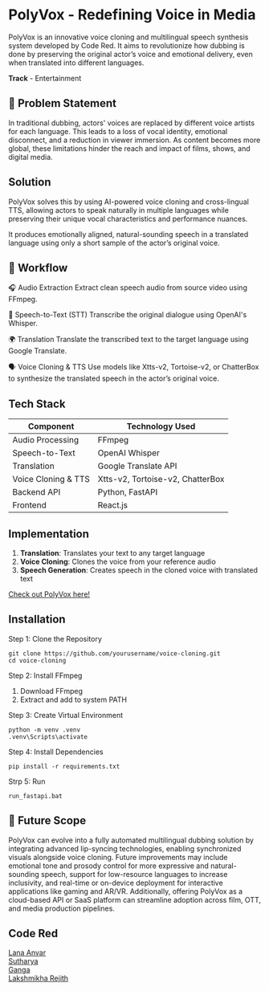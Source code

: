 # PolyVox - Redefining Voice in Media

PolyVox is an innovative voice cloning and multilingual speech synthesis system developed by Code Red. It aims to revolutionize how dubbing is done by preserving the original actor’s voice and emotional delivery, even when translated into different languages.

**Track** - Entertainment


## 📌 Problem Statement
In traditional dubbing, actors' voices are replaced by different voice artists for each language. This leads to a loss of vocal identity, emotional disconnect, and a reduction in viewer immersion. As content becomes more global, these limitations hinder the reach and impact of films, shows, and digital media.

## Solution
PolyVox solves this by using AI-powered voice cloning and cross-lingual TTS, allowing actors to speak naturally in multiple languages while preserving their unique vocal characteristics and performance nuances.

It produces emotionally aligned, natural-sounding speech in a translated language using only a short sample of the actor’s original voice.


## 🔄 Workflow
🎧 Audio Extraction
Extract clean speech audio from source video using FFmpeg.

🧠 Speech-to-Text (STT)
Transcribe the original dialogue using OpenAI's Whisper.

🌍 Translation
Translate the transcribed text to the target language using Google Translate.

🗣️ Voice Cloning & TTS
Use models like Xtts-v2, Tortoise-v2, or ChatterBox to synthesize the translated speech in the actor’s original voice.

## Tech Stack
| Component           | Technology Used                  |
| ------------------- | -------------------------------- |
| Audio Processing    | FFmpeg                           |
| Speech-to-Text      | OpenAI Whisper                   |
| Translation         | Google Translate API             |
| Voice Cloning & TTS | Xtts-v2, Tortoise-v2, ChatterBox |
| Backend API         | Python, FastAPI                  |
| Frontend            | React.js                         |


##  Implementation

1. **Translation**: Translates your text to any target language
2. **Voice Cloning**: Clones the voice from your reference audio
3. **Speech Generation**: Creates speech in the cloned voice with translated text

[Check out PolyVox here!](https://drive.google.com/file/d/1AbF7BfDKr3_6RkX81cPw-SIGOCNgA1tD/view?usp=drive_link)

## Installation
Step 1: Clone the Repository

```
git clone https://github.com/yourusername/voice-cloning.git
cd voice-cloning
```

Step 2: Install FFmpeg
  1. Download FFmpeg 
  2. Extract and add to system PATH

Step 3: Create Virtual Environment
```
python -m venv .venv
.venv\Scripts\activate
```
Step 4: Install Dependencies
```
pip install -r requirements.txt
```

Strp 5: Run
```
run_fastapi.bat
```

## 🔭 Future Scope
PolyVox can evolve into a fully automated multilingual dubbing solution by integrating advanced lip-syncing technologies, enabling synchronized visuals alongside voice cloning. Future improvements may include emotional tone and prosody control for more expressive and natural-sounding speech, support for low-resource languages to increase inclusivity, and real-time or on-device deployment for interactive applications like gaming and AR/VR. Additionally, offering PolyVox as a cloud-based API or SaaS platform can streamline adoption across film, OTT, and media production pipelines.

## Code Red
[Lana Anvar](https://github.com/Lanaanvar)
<br>
[Sutharya](https://github.com/ssutharya)
<br>
[Ganga](https://github.com/gangakailas)
<br>
[Lakshmikha Rejith](https://github.com/Lakshmikha)



